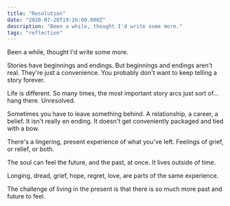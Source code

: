 ```yaml
---
title: "Resolution"
date: "2020-07-20T19:20:00.000Z"
description: "Been a while, thought I'd write some more."
tags: "reflection"
---
```


Been a while, thought I'd write some more.

Stories have beginnings and endings. But beginnings and endings aren't real. They're just a convenience. You probably don't want to keep telling a story forever.

Life is different. So many times, the most important story arcs just sort of... hang there. Unresolved.

Sometimes you have to leave something behind. A relationship, a career, a belief. It isn't really en ending. It doesn't get conveniently packaged and tied with a bow.

There's a lingering, present experience of what you've left. Feelings of grief, or relief, or both.

The soul can feel the future, and the past, at once. It lives outside of time.

Longing, dread, grief, hope, regret, love, are parts of the same experience.

The challenge of living in the present is that there is so much more past and future to feel.
